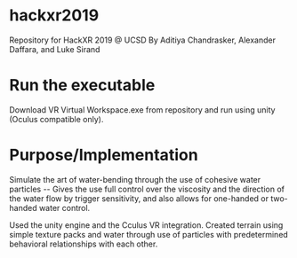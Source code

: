 # hackxr2019
Repository for HackXR 2019 @ UCSD
By Aditiya Chandrasker, Alexander Daffara, and Luke Sirand


# Run the executable
Download VR Virtual Workspace.exe from repository and run using unity (Oculus compatible only).

# Purpose/Implementation
Simulate the art of water-bending through the use of cohesive water particles -- Gives the use full control over the viscosity and the direction of the water flow by trigger sensitivity, and also allows for one-handed or two-handed water control.

Used the unity engine and the Cculus VR integration. Created terrain using simple texture packs and water through use of particles with predetermined behavioral relationships with each other.

